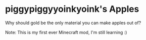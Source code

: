 # piggypiggyyoinkyoink's Apples
Why should gold be the only material you can make apples out of?

Note: This is my first ever Minecraft mod, I'm still learning :)
